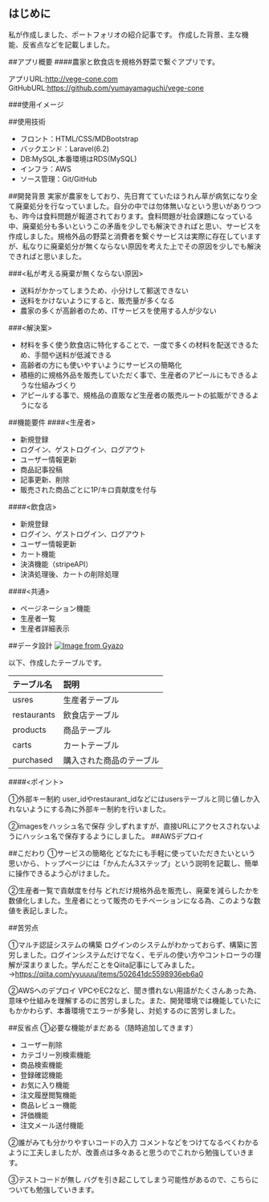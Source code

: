 ## はじめに

私が作成しました、ポートフォリオの紹介記事です。
作成した背景、主な機能、反省点などを記載しました。

##アプリ概要
####農家と飲食店を規格外野菜で繋ぐアプリです。

アプリURL:http://vege-cone.com
GitHubURL:https://github.com/yumayamaguchi/vege-cone

###使用イメージ

##使用技術
+ フロント：HTML/CSS/MDBootstrap
+ バックエンド：Laravel(6.2)
+ DB:MySQL,本番環境はRDS(MySQL)
+ インフラ：AWS
+ ソース管理：Git/GitHub


##開発背景
実家が農家をしており、先日育てていたほうれん草が病気になり全て廃棄処分を行なっていました。自分の中では勿体無いなという思いがありつつも、昨今は食料問題が報道されております。食料問題が社会課題になっている中、廃棄処分も多いというこの矛盾を少しでも解決できればと思い、サービスを作成しました。規格外品の野菜と消費者を繋ぐサービスは実際に存在していますが、私なりに廃棄処分が無くならない原因を考えた上でその原因を少しでも解決できればと思いました。

###<私が考える廃棄が無くならない原因>
+ 送料がかかってしまうため、小分けして郵送できない
+ 送料をかけないようにすると、販売量が多くなる
+ 農家の多くが高齢者のため、ITサービスを使用する人が少ない

###<解決案>
+ 材料を多く使う飲食店に特化することで、一度で多くの材料を配送できるため、手間や送料が低減できる
+ 高齢者の方にも使いやすいようにサービスの簡略化
+ 積極的に規格外品を販売していただく事で、生産者のアピールにもできるような仕組みづくり
+ アピールする事で、規格品の直販など生産者の販売ルートの拡販ができるようになる


##機能要件
####<生産者>
+ 新規登録
+ ログイン、ゲストログイン、ログアウト
+ ユーザー情報更新
+ 商品記事投稿
+ 記事更新、削除
+ 販売された商品ごとに1P/キロ貢献度を付与

####<飲食店>
+ 新規登録
+ ログイン、ゲストログイン、ログアウト
+ ユーザー情報更新
+ カート機能
+ 決済機能（stripeAPI）
+ 決済処理後、カートの削除処理

####<共通>
+ ページネーション機能
+ 生産者一覧
+ 生産者詳細表示

##データ設計
[![Image from Gyazo](https://i.gyazo.com/6e340815acad013f60c5e117117a9449.png)](https://gyazo.com/6e340815acad013f60c5e117117a9449)

以下、作成したテーブルです。

|テーブル名|説明|
|:--|:--|
|usres|生産者テーブル|
|restaurants|飲食店テーブル|
|products|商品テーブル|
|carts|カートテーブル|
|purchased|購入された商品のテーブル|

####<ポイント>

①外部キー制約
user_idやrestaurant_idなどにはusersテーブルと同じ値しか入れないようにする為に外部キー制約を行いました。

②imagesをハッシュ名で保存
少しずれますが、直接URLにアクセスされないようにハッシュ名で保存するようにしました。
##AWSデプロイ

##こだわり
①サービスの簡略化
どなたにも手軽に使っていただきたいという思いから、トップページには「かんたん3ステップ」という説明を記載し、簡単に操作できるよう心がけました。

②生産者一覧で貢献度を付与
どれだけ規格外品を販売し、廃棄を減らしたかを数値化しました。生産者にとって販売のモチベーションになる為、このような数値を表記しました。

##苦労点

①マルチ認証システムの構築
ログインのシステムがわかっておらず、構築に苦労しました。ログインシステムだけでなく、モデルの使い方やコントローラの理解が深まりました。学んだことをQiita記事にしてみました。→https://qiita.com/yyuuuu/items/502641dc5598936eb6a0

②AWSへのデプロイ
VPCやEC2など、聞き慣れない用語がたくさんあった為、意味や仕組みを理解するのに苦労しました。また、開発環境では機能していたにもかかわらず、本番環境でエラーが多発し、対処するのに苦労しました。


##反省点
①必要な機能がまだある（随時追加してきます）

+ ユーザー削除
+ カテゴリー別検索機能
+ 商品検索機能
+ 登録確認機能
+ お気に入り機能
+ 注文履歴閲覧機能
+ 商品レビュー機能
+ 評価機能
+ 注文メール送付機能

②誰がみても分かりやすいコードの入力
コメントなどをつけてなるべくわかるように工夫しましたが、改善点は多々あると思うのでこれから勉強していきます。

③テストコードが無し
バグを引き起こしてしまう可能性があるので、こちらについても勉強していきます。
